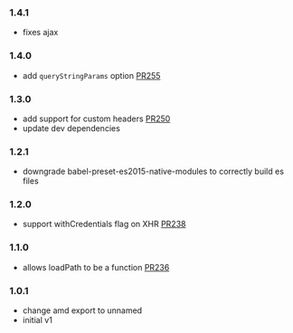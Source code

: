 ### 1.4.1
- fixes ajax

### 1.4.0
- add `queryStringParams` option [PR255](https://github.com/i18next/i18next-xhr-backend/pull/255)

### 1.3.0
- add support for custom headers [PR250](https://github.com/i18next/i18next-xhr-backend/pull/250)
- update dev dependencies

### 1.2.1
- downgrade babel-preset-es2015-native-modules to correctly build es files

### 1.2.0
- support withCredentials flag on XHR [PR238](https://github.com/i18next/i18next-xhr-backend/pull/238)

### 1.1.0
- allows loadPath to be a function [PR236](https://github.com/i18next/i18next-xhr-backend/pull/236)

### 1.0.1
- change amd export to unnamed
- initial v1
